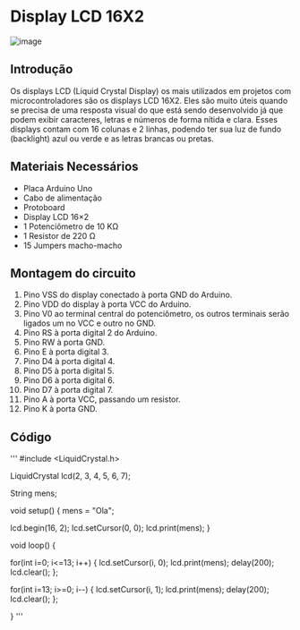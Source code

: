 # Display LCD 16X2
![image](https://github.com/user-attachments/assets/dae99037-0c7d-4d7e-870d-4e7794564676)


## Introdução
Os displays LCD (Liquid Crystal Display) os mais utilizados em projetos com microcontroladores são os displays LCD 16X2. Eles são muito úteis quando se precisa de uma resposta visual do que está sendo desenvolvido já que podem exibir caracteres, letras e números de forma nítida e clara. Esses displays contam com 16 colunas e 2 linhas, podendo ter sua luz de fundo (backlight) azul ou verde e as letras brancas ou pretas.


## Materiais Necessários
- Placa Arduino Uno
- Cabo de alimentação
- Protoboard
- Display LCD 16×2
- 1 Potenciômetro de 10 KΩ
- 1 Resistor de 220 Ω
- 15 Jumpers macho-macho


## Montagem do circuito
1. Pino VSS do display conectado à porta GND do Arduino.
2. Pino VDD do display à porta VCC do Arduino.
3. Pino V0 ao terminal central do potenciômetro, os outros terminais serão ligados um no VCC e outro no GND.
4. Pino RS à porta digital 2 do Arduino.
5. Pino RW à porta GND.
6. Pino E à porta digital 3.
7. Pino D4 à porta digital 4.
8. Pino D5 à porta digital 5.
9. Pino D6 à porta digital 6.
10. Pino D7 à porta digital 7.
11. Pino A à porta VCC, passando um resistor.
12. Pino K à porta GND.


## Código

'''
#include <LiquidCrystal.h>

LiquidCrystal lcd(2, 3, 4, 5, 6, 7);

String mens;

void setup() 
{
  mens = "Ola";
  
  lcd.begin(16, 2);
  lcd.setCursor(0, 0);
  lcd.print(mens);
}

void loop() 
{
  
  for(int i=0; i<=13; i++)
  {
    lcd.setCursor(i, 0);
    lcd.print(mens);
    delay(200);
    lcd.clear();
  };
  
  for(int i=13; i>=0; i--)
  {
    lcd.setCursor(i, 1);
    lcd.print(mens);
    delay(200);
    lcd.clear();
  };
  
}
'''
